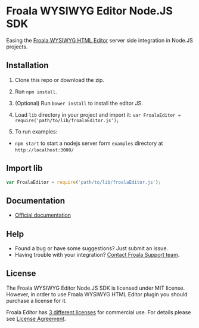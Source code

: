 # Froala WYSIWYG Editor Node.JS SDK

Easing the [Froala WYSIWYG HTML Editor](https://github.com/froala/wysiwyg-editor) server side integration in Node.JS projects.

## Installation

1. Clone this repo or download the zip.

2. Run `npm install`.

3. (Optional) Run `bower install` to install the editor JS.

3. Load `lib` directory in your project and import it: `var FroalaEditor = require('path/to/lib/froalaEditor.js');`

4. To run examples:
* `npm start` to start a nodejs server form `examples` directory at `http://localhost:3000/`

## Import lib
```javascript
var FroalaEditor = require('path/to/lib/froalaEditor.js');
```

## Documentation

 * [Official documentation](https://www.froala.com/wysiwyg-editor/docs/sdks/nodejs)

## Help
- Found a bug or have some suggestions? Just submit an issue.
- Having trouble with your integration? [Contact Froala Support team](http://froala.dev/wysiwyg-editor/contact).


## License

The Froala WYSIWYG Editor Node.JS SDK is licensed under MIT license. However, in order to use Froala WYSIWYG HTML Editor plugin you should purchase a license for it.

Froala Editor has [3 different licenses](http://froala.com/wysiwyg-editor/pricing) for commercial use.
For details please see [License Agreement](http://froala.com/wysiwyg-editor/terms).


